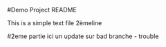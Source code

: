 #Demo Project README

This is a simple text file
2èmeline

#2eme partie
ici un update sur bad branche - trouble